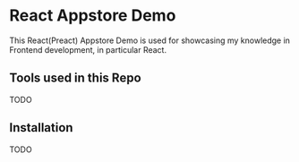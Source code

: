# React Appstore Demo

This React(Preact) Appstore Demo is used for showcasing my knowledge in Frontend development, in particular React.

## Tools used in this Repo

TODO

## Installation

TODO
